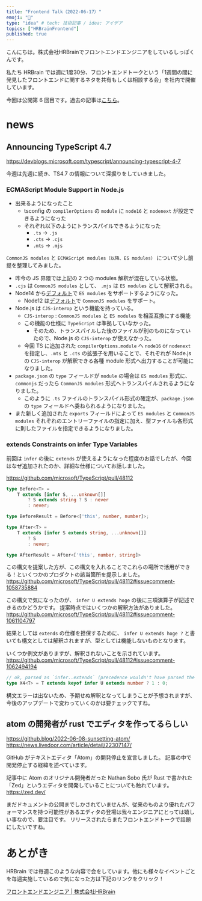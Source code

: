 ```yaml
---
title: "Frontend Talk（2022-06-17）"
emoji: "🧠"
type: "idea" # tech: 技術記事 / idea: アイデア
topics: ["HRBrainFrontend"]
published: true
---
```


<!-- prettier-ignore-start -->
<!-- textlint-disable -->
こんにちは。株式会社HRBrainでフロントエンドエンジニアをしているしっぽくんです。

私たち HRBrain では週に1度30分、フロントエンドトークという「1週間の間に発見したフロントエンドに関するネタを共有もしくは相談する会」を社内で開催しています。  

今回は公開第 6 回目です。過去の記事は[こちら](https://zenn.dev/topics/hrbrainfrontend)。
<!-- textlint-enable -->
<!-- prettier-ignore-end -->

# news

## Announcing TypeScript 4.7

https://devblogs.microsoft.com/typescript/announcing-typescript-4-7

今週は先週に続き、TS4.7 の情報について深掘りをしていきました。

### ECMAScript Module Support in Node.js

- 出来るようになったこと
  - tsconfig の `compilerOptions` の `module` に `node16` と `nodenext` が設定できるようになった
  - それぞれ以下のようにトランスパイルできるようになった
    - `.ts` → `.js`
    - `.cts` → `.cjs`
    - `.mts` → `.mjs`

`CommonJS modules` と `ECMAScript modules（以降、ES modules）` について少し前提を整理してみました。

- 昨今の JS 界隈では上記の 2 つの modules 解釈が混在している状態。
- `.cjs` は `CommonJS modules` として、 `.mjs` は `ES modules` として解釈される。
- Node14 から[デフォルト](https://nodejs.org/dist./v14.10.0/docs/api/esm.html#esm_enabling)で `ES modules` をサポートするようになった。
  - Node12 は[デフォルト](https://nodejs.org/docs/latest-v12.x/api/esm.html#esm_enabling)で `CommonJS modules` をサポート。
- Node.js は `CJS-interop` という機能を持っている。
  - `CJS-interop` : `CommonJS modules` と `ES modules` を相互互換にする機能
  - この機能の仕様に `TypeScript` は準拠していなかった。
    - そのため、トランスパイルした後のファイルが別のものになっていたので、Node.js の `CJS-interop` が使えなかった。
  - 今回 TS に追加された `compilerOptions.module` へ `node16` or `nodenext` を指定し、`.mts` と `.cts` の拡張子を用いることで、それぞれが Node.js の `CJS-interop` が解釈できる各種 module 形式へ出力することが可能になりました。
- `package.json` の `type` フィールドが `module` の場合は `ES modules` 形式に、 `commonjs` だったら `CommonJS modules` 形式へトランスパイルされるようになりました。
  - このように `.ts` ファイルのトランスパイル形式の確定が、`package.json` の `type` フィールドへ委ねられるようになりました。
- また新しく追加された `exports` フィールドによって `ES modules` と `CommonJS modules` それぞれのエントリーファイルの指定に加え、型ファイルも各形式に則したファイルを指定できるようになりました。

### extends Constraints on infer Type Variables

前回は `infer` の後に `extends` が使えるようになった程度のお話でしたが、今回はなぜ追加されたのか、詳細な仕様についてお話しました。

https://github.com/microsoft/TypeScript/pull/48112

```ts
type Before<T> =
    T extends [infer S, ...unknown[]]
        ? S extends string ? S : never
        : never;

type BeforeResult = Before<['this', number, number]>;

type After<T> =
    T extends [infer S extends string, ...unknown[]]
        ? S
        : never;

type AfterResult = After<['this', number, string]>
```

この構文を提案した方が、この構文を入れることでこれらの場所で活用ができる！といくつかのプロダクトの該当箇所を提示しました。
https://github.com/microsoft/TypeScript/pull/48112#issuecomment-1058735884

この構文で気になったのが、 `infer U extends hoge` の後に三項演算子が記述できるのかどうかです。
提案時点ではいくつかの解釈方法がありました。
https://github.com/microsoft/TypeScript/pull/48112#issuecomment-1061104797

結果としては `extends` の仕様を担保するために、 `infer U extends hoge ?` と書いても構文としては解釈されますが、型としては機能しないものとなります。

いくつか例文がありますが、解釈されないことを示されています。
https://github.com/microsoft/TypeScript/pull/48112#issuecomment-1062494194

```ts
// ok, parsed as `infer..extends` (precedence wouldn't have parsed the `?` as part of a type operator)
type X4<T> = T extends keyof infer U extends number ? 1 : 0;
```

構文エラーは出ないため、予期せぬ解釈となってしまうことが予想されますが、今後のアップデートで変わっていくのかは要チェックですね。

## atom の開発者が rust でエディタを作ってるらしい

https://github.blog/2022-06-08-sunsetting-atom/
https://news.livedoor.com/article/detail/22307147/

GitHub がテキストエディタ「Atom」の開発停止を宣言しました。
記事の中で開発停止する経緯を述べています。

記事中に Atom のオリジナル開発者だった Nathan Sobo 氏が Rust で書かれた「Zed」というエディタを開発していることについても触れています。
https://zed.dev/

まだドキュメントの公開までしかされていませんが、従来のものより優れたパフォーマンスを持つ可能性があるエディタの登場は我々エンジニアにとっては嬉しい事なので、要注目です。
リリースされたらまたフロントエンドトークで話題にしたいですね。

<!-- prettier-ignore-start -->
<!-- textlint-disable -->
# あとがき
HRBrain では毎週このような内容で会をしています。他にも様々なイベントごとを毎週実施しているので気になった方は下記のリンクをクリック！

[フロントエンドエンジニア | 株式会社HRBrain](https://hrmos.co/pages/hrbrain/jobs/2110210)
<!-- textlint-enable -->
<!-- prettier-ignore-end -->
